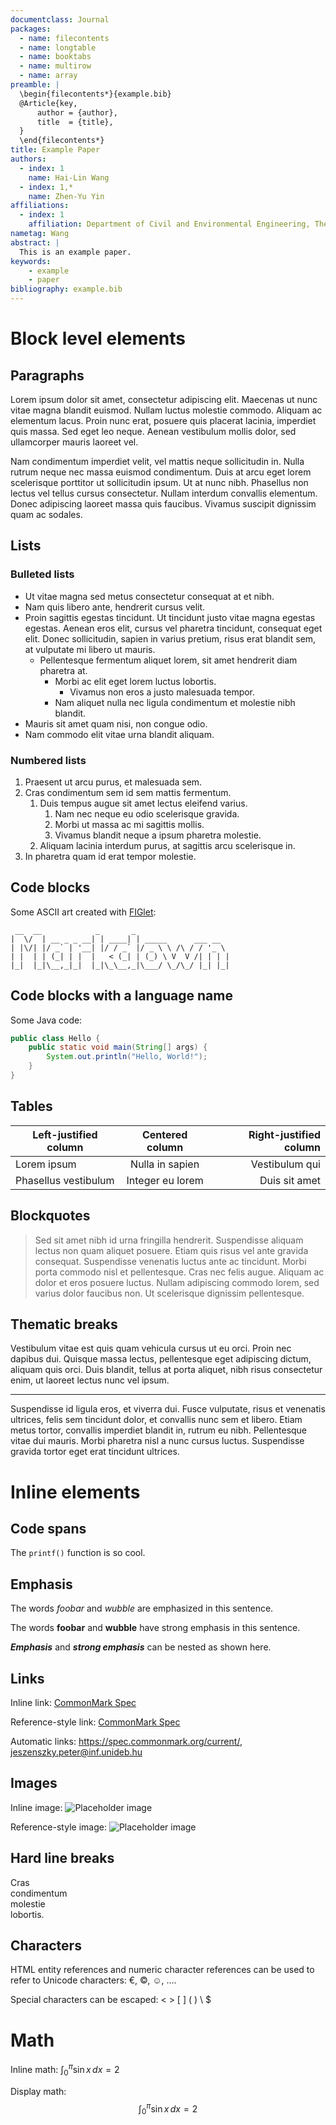 ```yaml
---
documentclass: Journal
packages:
  - name: filecontents
  - name: longtable
  - name: booktabs
  - name: multirow
  - name: array
preamble: |
  \begin{filecontents*}{example.bib}
  @Article{key,
      author = {author},
      title  = {title},
  }
  \end{filecontents*}
title: Example Paper
authors:
  - index: 1
    name: Hai-Lin Wang
  - index: 1,*
    name: Zhen-Yu Yin
affiliations:
  - index: 1
    affiliation: Department of Civil and Environmental Engineering, The Hong Kong Polytechnic University, Hong Kong, China
nametag: Wang
abstract: |
  This is an example paper.
keywords:
    - example
    - paper
bibliography: example.bib
---
```


Block level elements
====================

Paragraphs
----------

Lorem ipsum dolor sit amet, consectetur adipiscing elit. Maecenas ut nunc
vitae magna blandit euismod. Nullam luctus molestie commodo. Aliquam ac
elementum lacus. Proin nunc erat, posuere quis placerat lacinia, imperdiet
quis massa. Sed eget leo neque. Aenean vestibulum mollis dolor, sed
ullamcorper mauris laoreet vel.

Nam condimentum imperdiet velit, vel mattis neque sollicitudin in. Nulla
rutrum neque nec massa euismod condimentum. Duis at arcu eget lorem
scelerisque porttitor ut sollicitudin ipsum. Ut at nunc nibh. Phasellus non
lectus vel tellus cursus consectetur. Nullam interdum convallis elementum.
Donec adipiscing laoreet massa  quis faucibus. Vivamus suscipit dignissim
quam ac sodales.

Lists
-----

### Bulleted lists

* Ut vitae magna sed metus consectetur consequat at et nibh.
* Nam quis libero ante, hendrerit cursus velit.
* Proin sagittis egestas tincidunt. Ut tincidunt justo vitae magna egestas
  egestas. Aenean eros elit, cursus vel pharetra tincidunt, consequat eget
  elit. Donec sollicitudin, sapien in varius pretium, risus erat blandit
  sem, at vulputate mi libero ut mauris.
    * Pellentesque fermentum aliquet lorem, sit amet hendrerit diam pharetra at.
        * Morbi ac elit eget lorem luctus lobortis.
            * Vivamus non eros a justo malesuada tempor.
        * Nam aliquet nulla nec ligula condimentum et molestie nibh blandit.
* Mauris sit amet quam nisi, non congue odio.
* Nam commodo elit vitae urna blandit aliquam.

### Numbered lists

1. Praesent ut arcu purus, et malesuada sem.
1. Cras condimentum sem id sem mattis fermentum.
    1. Duis tempus augue sit amet lectus eleifend varius.
        1. Nam nec neque eu odio scelerisque gravida.
        1. Morbi ut massa ac mi sagittis mollis.
        1. Vivamus blandit neque a ipsum pharetra molestie.
    1. Aliquam lacinia interdum purus, at sagittis arcu scelerisque in.
1. In pharetra quam id erat tempor molestie.

Code blocks
-----------

Some ASCII art created with [FIGlet](http://www.figlet.org/):
```
 __  __            _       _
|  \/  | __ _ _ __| | ____| | _____      ___ __
| |\/| |/ _` | '__| |/ / _` |/ _ \ \ /\ / / '_ \
| |  | | (_| | |  |   < (_| | (_) \ V  V /| | | |
|_|  |_|\__,_|_|  |_|\_\__,_|\___/ \_/\_/ |_| |_|
```

Code blocks with a language name
--------------------------------

Some Java code:
```java
public class Hello {
    public static void main(String[] args) {
        System.out.println("Hello, World!");
    }
}
```

Tables
------

| Left-justified column | Centered column  | Right-justified column |
|-----------------------|:----------------:|-----------------------:|
| Lorem ipsum           | Nulla in sapien  | Vestibulum qui         |
| Phasellus vestibulum  | Integer eu lorem | Duis sit amet          |

Blockquotes
-----------

> Sed sit amet nibh id urna fringilla hendrerit. Suspendisse aliquam lectus
> non quam aliquet posuere. Etiam quis risus vel ante gravida consequat.
> Suspendisse venenatis luctus ante ac tincidunt. Morbi porta commodo nisl
> et pellentesque. Cras nec felis augue. Aliquam ac dolor et eros posuere
> luctus. Nullam adipiscing commodo lorem, sed varius dolor faucibus non. Ut
> scelerisque dignissim pellentesque.

Thematic breaks
---------------

Vestibulum vitae est quis quam vehicula cursus ut eu orci. Proin nec dapibus
dui. Quisque massa lectus, pellentesque eget adipiscing dictum, aliquam quis
orci. Duis blandit, tellus at porta aliquet, nibh risus consectetur enim, ut
laoreet lectus nunc vel ipsum.

***

Suspendisse id ligula eros, et viverra dui. Fusce vulputate, risus et
venenatis ultrices, felis sem tincidunt dolor, et convallis nunc sem et
libero. Etiam metus tortor, convallis imperdiet blandit in, rutrum eu nibh.
Pellentesque vitae dui mauris. Morbi pharetra nisl a nunc cursus luctus.
Suspendisse gravida tortor eget erat tincidunt ultrices.

Inline elements
===============

Code spans
----------

The `printf()` function is so cool.

Emphasis
--------

The words _foobar_ and *wubble* are emphasized in this sentence.

The words __foobar__ and **wubble** have strong emphasis in this sentence.

___Emphasis___ and ***strong emphasis*** can be nested as shown here.

Links
-----

Inline link: [CommonMark Spec](https://spec.commonmark.org/current/ "CommonMark Spec")

Reference-style link: [CommonMark Spec][commonmark-spec]

Automatic links: <https://spec.commonmark.org/current/>, <jeszenszky.peter@inf.unideb.hu>

[commonmark-spec]: https://spec.commonmark.org/current/ "CommonMark Spec"

Images
------

Inline image: ![Placeholder image](images/240.jpg "Placeholder image")

Reference-style image: ![Placeholder image][placeholder-image]

[placeholder-image]: images/240.jpg "Placeholder image"

Hard line breaks
----------------

Cras  
condimentum  
molestie  
lobortis.

Characters
----------

HTML entity references and numeric character references can be used to refer to Unicode characters: &euro;,
&copy;, &#x263A;, &#x2026;.

Special characters can be escaped: \< \> \[ \] \( \) \\ \$

Math
====

Inline math: $\int_{0}^{\pi} \sin x \, dx = 2$

Display math:
$$\int_{0}^{\pi} \sin x \, dx = 2$$

